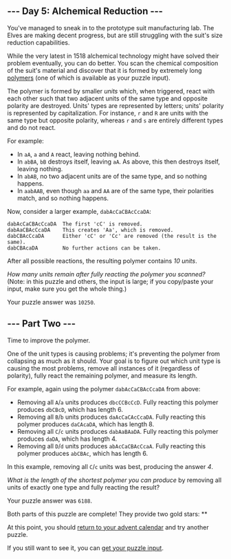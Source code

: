 \--- Day 5: Alchemical Reduction ---
------------------------------------

You've managed to sneak in to the prototype suit manufacturing lab. The Elves are making decent progress, but are still struggling with the suit's size reduction capabilities.

While the very latest in 1518 alchemical technology might have solved their problem eventually, you can do better. You scan the chemical composition of the suit's material and discover that it is formed by extremely long [polymers](https://en.wikipedia.org/wiki/Polymer) (one of which is available as your puzzle input).

The polymer is formed by smaller _units_ which, when triggered, react with each other such that two adjacent units of the same type and opposite polarity are destroyed. Units' types are represented by letters; units' polarity is represented by capitalization. For instance, `r` and `R` are units with the same type but opposite polarity, whereas `r` and `s` are entirely different types and do not react.

For example:

*   In `aA`, `a` and `A` react, leaving nothing behind.
*   In `abBA`, `bB` destroys itself, leaving `aA`. As above, this then destroys itself, leaving nothing.
*   In `abAB`, no two adjacent units are of the same type, and so nothing happens.
*   In `aabAAB`, even though `aa` and `AA` are of the same type, their polarities match, and so nothing happens.

Now, consider a larger example, `dabAcCaCBAcCcaDA`:

    dabAcCaCBAcCcaDA  The first 'cC' is removed.
    dabAaCBAcCcaDA    This creates 'Aa', which is removed.
    dabCBAcCcaDA      Either 'cC' or 'Cc' are removed (the result is the same).
    dabCBAcaDA        No further actions can be taken.
    

After all possible reactions, the resulting polymer contains _10 units_.

_How many units remain after fully reacting the polymer you scanned?_ (Note: in this puzzle and others, the input is large; if you copy/paste your input, make sure you get the whole thing.)

Your puzzle answer was `10250`.

\--- Part Two ---
-----------------

Time to improve the polymer.

One of the unit types is causing problems; it's preventing the polymer from collapsing as much as it should. Your goal is to figure out which unit type is causing the most problems, remove all instances of it (regardless of polarity), fully react the remaining polymer, and measure its length.

For example, again using the polymer `dabAcCaCBAcCcaDA` from above:

*   Removing all `A`/`a` units produces `dbcCCBcCcD`. Fully reacting this polymer produces `dbCBcD`, which has length 6.
*   Removing all `B`/`b` units produces `daAcCaCAcCcaDA`. Fully reacting this polymer produces `daCAcaDA`, which has length 8.
*   Removing all `C`/`c` units produces `dabAaBAaDA`. Fully reacting this polymer produces `daDA`, which has length 4.
*   Removing all `D`/`d` units produces `abAcCaCBAcCcaA`. Fully reacting this polymer produces `abCBAc`, which has length 6.

In this example, removing all `C`/`c` units was best, producing the answer _4_.

_What is the length of the shortest polymer you can produce_ by removing all units of exactly one type and fully reacting the result?

Your puzzle answer was `6188`.

Both parts of this puzzle are complete! They provide two gold stars: \*\*

At this point, you should [return to your advent calendar](/2018) and try another puzzle.

If you still want to see it, you can [get your puzzle input](5/input).
